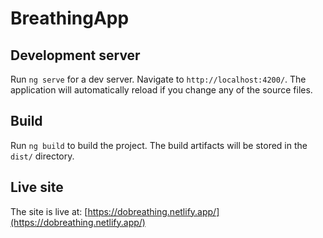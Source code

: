# BreathingApp

## Development server

Run `ng serve` for a dev server. Navigate to `http://localhost:4200/`. The application will automatically reload if you change any of the source files.

## Build

Run `ng build` to build the project. The build artifacts will be stored in the `dist/` directory.

## Live site

The site is live at: [https://dobreathing.netlify.app/](https://dobreathing.netlify.app/)
